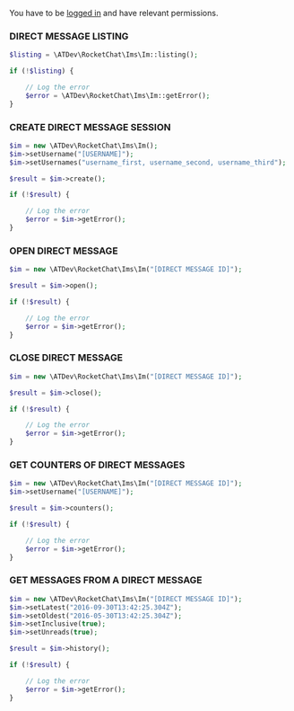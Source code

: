 You have to be [logged in](../..) and have relevant permissions.

### DIRECT MESSAGE LISTING

```php
$listing = \ATDev\RocketChat\Ims\Im::listing();

if (!$listing) {

	// Log the error
	$error = \ATDev\RocketChat\Ims\Im::getError();
}
```

### CREATE DIRECT MESSAGE SESSION

```php
$im = new \ATDev\RocketChat\Ims\Im();
$im->setUsername("[USERNAME]");
$im->setUsernames("username_first, username_second, username_third");

$result = $im->create();

if (!$result) {

	// Log the error
	$error = $im->getError();
}
```

### OPEN DIRECT MESSAGE

```php
$im = new \ATDev\RocketChat\Ims\Im("[DIRECT MESSAGE ID]");

$result = $im->open();

if (!$result) {

	// Log the error
	$error = $im->getError();
}
```

### CLOSE DIRECT MESSAGE

```php
$im = new \ATDev\RocketChat\Ims\Im("[DIRECT MESSAGE ID]");

$result = $im->close();

if (!$result) {

	// Log the error
	$error = $im->getError();
}
```

### GET COUNTERS OF DIRECT MESSAGES

```php
$im = new \ATDev\RocketChat\Ims\Im("[DIRECT MESSAGE ID]");
$im->setUsername("[USERNAME]");

$result = $im->counters();

if (!$result) {

	// Log the error
	$error = $im->getError();
}
```

### GET MESSAGES FROM A DIRECT MESSAGE

```php
$im = new \ATDev\RocketChat\Ims\Im("[DIRECT MESSAGE ID]");
$im->setLatest("2016-09-30T13:42:25.304Z");
$im->setOldest("2016-05-30T13:42:25.304Z");
$im->setInclusive(true);
$im->setUnreads(true);

$result = $im->history();

if (!$result) {

	// Log the error
	$error = $im->getError();
}
```
